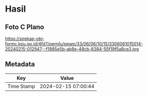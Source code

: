 # Hasil

## Foto C Plano

https://sirekap-obj-formc.kpu.go.id/4fd7/pemilu/ppwp/33/06/06/10/15/3306061015014-20240215-012947--f1985e5b-ab8e-48cb-8384-55f19f5a8ce3.jpg


## Metadata

| Key        | Value               |
| ---------- | ------------------- |
| Time Stamp | 2024-02-15 07:00:44 |



